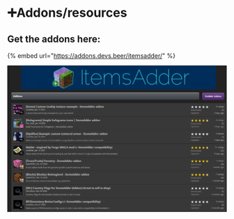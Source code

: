 # ➕Addons/resources

## Get the addons here:

{% embed url="https://addons.devs.beer/itemsadder/" %}

![](.gitbook/assets/image%20%2830%29.png)

